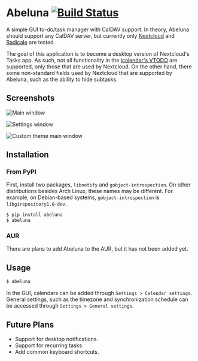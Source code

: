Abeluna [![Build Status](https://github.com/Ninjaclasher/abeluna/workflows/build/badge.svg)](https://github.com/Ninjaclasher/abeluna/actions/)
=====

A simple GUI to-do/task manager with CalDAV support. In theory, Abeluna should support any CalDAV server, but currently only [Nextcloud](https://apps.nextcloud.com/apps/tasks) and [Radicale](https://radicale.org/3.0.html) are tested.

The goal of this application is to become a desktop version of Nextcloud's Tasks app. As such, not all functionality in the [icalendar's VTODO](https://icalendar.org/iCalendar-RFC-5545/3-6-2-to-do-component.html) are supported, only those that are used by Nextcloud. On the other hand, there some non-standard fields used by Nextcloud that are supported by Abeluna, such as the ability to hide subtasks.

## Screenshots

![Main window](https://i.imgur.com/8WP2OPj.png)

![Settings window](https://i.imgur.com/d29WsE2.png)

![Custom theme main window](https://i.imgur.com/rZWjWt2.png)

## Installation

### From PyPI
First, install two packages, `libnotify` and `gobject-introspection`. On other distributions besides Arch Linux, these names may be different. For example, on Debian-based systems, `gobject-introspection` is `libgirepository1.0-dev`.

```sh
$ pip install abeluna
$ abeluna
```

### AUR
There are plans to add Abeluna to the AUR, but it has not been added yet.

## Usage
```sh
$ abeluna
```

In the GUI, calendars can be added through `Settings > Calendar settings`. General settings, such as the timezone and synchronization schedule can be accessed through `Settings > General settings`.

## Future Plans
 - Support for desktop notifications.
 - Support for recurring tasks.
 - Add common keyboard shortcuts.
